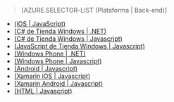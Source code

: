 > [AZURE.SELECTOR-LIST (Plataforma | Back-end)]
- [(iOS | JavaScript)](../articles/mobile-services-ios-validate-modify-data-server-scripts.md)
- [(C# de Tienda Windows | .NET)](../articles/mobile-services-dotnet-backend-windows-store-dotnet-validate-modify-data.md)
- [(C# de Tienda Windows | Javascript)](../articles/mobile-services-windows-store-dotnet-validate-modify-data-server-scripts.md)
- [(JavaScript de Tienda Windows | Javascript)](../articles/mobile-services-windows-store-javascript-validate-modify-data-server-scripts.md)
- [(Windows Phone | .NET)](../articles/mobile-services-dotnet-backend-windows-phone-validate-modify-data.md)
- [(Windows Phone | Javascript)](../articles/mobile-services-windows-phone-validate-modify-data-server-scripts.md)
- [(Android | Javascript)](../articles/mobile-services-android-validate-modify-data-server-scripts.md)
- [(Xamarin iOS | Javascript)](../articles/partner-xamarin-mobile-services-ios-validate-modify-data-server-scripts.md)
- [(Xamarin Android | Javascript)](../articles/partner-xamarin-mobile-services-android-validate-modify-data-server-scripts.md)
- [(HTML | Javascript)](../articles/mobile-services-html-validate-modify-data-server-scripts.md)

<!--HONumber=52--> 

